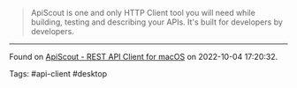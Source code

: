 > ApiScout is one and only HTTP Client tool you will need while building, testing and describing your APIs. It's built for developers by developers.

---
Found on [ApiScout - REST API Client for macOS](https://theapiscout.com/) on 2022-10-04 17:20:32.

Tags:  #api-client #desktop